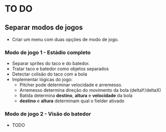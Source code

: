 # TO DO

## Separar modos de jogos

+ Criar um menu com duas opções de modo de jogo.

### Modo de jogo 1 - Estádio completo

+ Separar sprites do taco e do batedor.
+ Tratar taco e batedor como objetos separados
+ Detectar colisão do taco com a bola
+ Implementar lógicas do jogo:
    + Pitcher pode determinar velocidade e arremesso.
    + Arremesso determina direção do movimento da bola (deltaY/deltaX)
    + Batida determina **destino**, **altura** e **velocidade** da bola
    + **destino** e **altura** determinam qual o fielder ativado

### Modo de jogo 2 - Visão do batedor

+ TODO